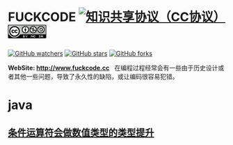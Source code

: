 # FUCKCODE  [![知识共享协议（CC协议）](https://img.shields.io/badge/License-Creative%20Commons-DC3D24.svg?style=flat-square) ![Attribution-NonCommercial-ShareAlike CC BY-NC-SA](LICENSE.png)](https://creativecommons.org/licenses/by-nc-sa/4.0/deed.zh)


[![GitHub watchers](https://img.shields.io/github/watchers/fk-code/fuckcode.svg?style=social&logo=github&label=Watch)](https://github.com/fk-code/fuckcode/watchers)  [![GitHub stars](https://img.shields.io/github/stars/fk-code/fuckcode.svg?style=social&logo=github&label=Stars)](https://github.com/fk-code/fuckcode/stargazers)  [![GitHub forks](https://img.shields.io/github/forks/fk-code/fuckcode.svg?style=social&logo=github&label=Fork)](https://github.com/fk-code/fuckcode/network) 

**WebSite: http://www.fuckcode.cc**
 
在编程过程经常会有一些由于历史设计或者其他一些问题，导致了永久性的缺陷，或让编码很容易犯错。
 
# java

## [条件运算符会做数值类型的类型提升](java/条件运算符会做数值类型的类型提升.md)

